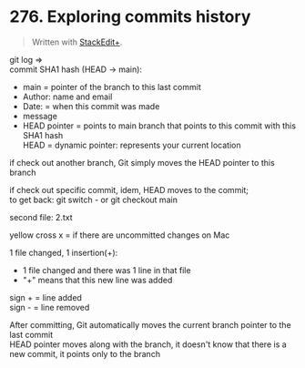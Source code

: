 # 276. Exploring commits history


> Written with [StackEdit+](https://stackedit.net/).


git log ⇒  
commit SHA1 hash (HEAD → main):  
- main = pointer of the branch to this last commit
- Author: name  and email
- Date: = when this commit was made
- message
- HEAD pointer = points to main branch that points to this commit with this SHA1 hash  
HEAD = dynamic pointer: represents your current location

if check out another branch, Git simply moves the HEAD pointer to this branch

if check out specific commit, idem, HEAD moves to the commit;  
to get back: git switch - or git checkout main

second file: 2.txt

yellow cross x = if there are uncommitted changes on Mac

1 file changed, 1 insertion(+):  
- 1 file changed and there was 1 line in that file
- "+" means that this new line was added

sign + = line added  
sign - = line removed

After committing, Git automatically moves the current branch pointer to the last commit  
HEAD pointer moves along with the branch, it doesn't know that there is a new commit, it points only to the branch



















<!--stackedit_data:
eyJoaXN0b3J5IjpbMTIzMzc4NTA1MiwtNzMzMzYyMTY1LC0xND
cyNjEwNzQ3LC02NzAxNTM5NjUsLTE5MDE2NjI4NTEsLTIxMTIz
MTI1ODIsNjM4NDg3NDI0LC0xNjQyMzQwODYwLDE1MDAwMDQ1Nz
ksLTczMDY5NjcxMl19
-->